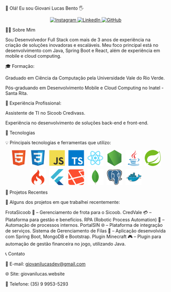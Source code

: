🌟 Olá! Eu sou Giovani Lucas Bento 🖐️

<div align="center"> <a href="https://www.instagram.com/giovani_lucass/" target="_blank"> <img src="https://img.shields.io/badge/Instagram-E4405F?style=for-the-badge&logo=instagram&logoColor=white" alt="Instagram" /> </a> <a href="https://www.linkedin.com/in/giovani-lucas-0569a7234/" target="_blank"> <img src="https://img.shields.io/badge/LinkedIn-0077B5?style=for-the-badge&logo=linkedin&logoColor=white" alt="LinkedIn" /> </a> <a href="https://github.com/giovanilucas1" target="_blank"> <img src="https://img.shields.io/badge/GitHub-181717?style=for-the-badge&logo=github&logoColor=white" alt="GitHub" /> </a> </div>

👨‍💻 Sobre Mim

Sou Desenvolvedor Full Stack com mais de 3 anos de experiência na criação de soluções inovadoras e escaláveis. Meu foco principal está no desenvolvimento com Java, Spring Boot e React, além de experiência em mobile e cloud computing.

🎓 Formação:


Graduado em Ciência da Computação pela Universidade Vale do Rio Verde.

Pós-graduando em Desenvolvimento Mobile e Cloud Computing no Inatel - Santa Rita.

💼 Experiência Profissional:


Assistente de TI no Sicoob Credivass.

Experiência no desenvolvimento de soluções back-end e front-end.

🚀 Tecnologias

💡 Principais tecnologias e ferramentas que utilizo:

<div align="center" style="display: flex; flex-wrap: wrap; justify-content: center; gap: 10px;"> <img src="https://raw.githubusercontent.com/devicons/devicon/master/icons/html5/html5-original.svg" alt="HTML5" width="50"/> <img src="https://raw.githubusercontent.com/devicons/devicon/master/icons/css3/css3-original.svg" alt="CSS3" width="50"/> <img src="https://raw.githubusercontent.com/devicons/devicon/master/icons/javascript/javascript-original.svg" alt="JavaScript" width="50"/> <img src="https://raw.githubusercontent.com/devicons/devicon/master/icons/typescript/typescript-original.svg" alt="TypeScript" width="50"/> <img src="https://raw.githubusercontent.com/devicons/devicon/master/icons/react/react-original.svg" alt="React" width="50"/> <img src="https://raw.githubusercontent.com/devicons/devicon/master/icons/nodejs/nodejs-original.svg" alt="Node.js" width="50"/> <img src="https://raw.githubusercontent.com/devicons/devicon/master/icons/java/java-original.svg" alt="Java" width="50"/> <img src="https://raw.githubusercontent.com/devicons/devicon/master/icons/spring/spring-original.svg" alt="Spring Boot" width="50"/> <img src="https://raw.githubusercontent.com/devicons/devicon/master/icons/codeigniter/codeigniter-plain.svg" alt="CodeIgniter" width="50"/> <img src="https://raw.githubusercontent.com/devicons/devicon/master/icons/flutter/flutter-original.svg" alt="Flutter" width="50"/> <img src="https://raw.githubusercontent.com/devicons/devicon/master/icons/laravel/laravel-plain.svg" alt="Laravel" width="50"/> <img src="https://raw.githubusercontent.com/devicons/devicon/master/icons/mongodb/mongodb-original.svg" alt="MongoDB" width="50"/> <img src="https://raw.githubusercontent.com/devicons/devicon/master/icons/postgresql/postgresql-original.svg" alt="PostgreSQL" width="50"/> <img src="https://raw.githubusercontent.com/devicons/devicon/master/icons/docker/docker-original.svg" alt="Docker" width="50"/> </div>


🌟 Projetos Recentes

📌 Alguns dos projetos em que trabalhei recentemente:

FrotaSicoob 🚗 – Gerenciamento de frota para o Sicoob.
CredVale 💳 – Plataforma para gestão e benefícios.
RPA (Robotic Process Automation) 🤖 – Automação de processos internos.
PortalSIN 🌐 – Plataforma de integração de serviços.
Sistema de Gerenciamento de Filas 🏥 – Aplicação desenvolvida com Spring Boot, MongoDB e Bootstrap.
Plugin Minecraft 🎮 – Plugin para automação de gestão financeira no jogo, utilizando Java.



📞 Contato

📧 E-mail: giovanilucasdev@gmail.com

🌐 Site: giovanilucas.website

📱 Telefone: (35) 9 9953-5293
